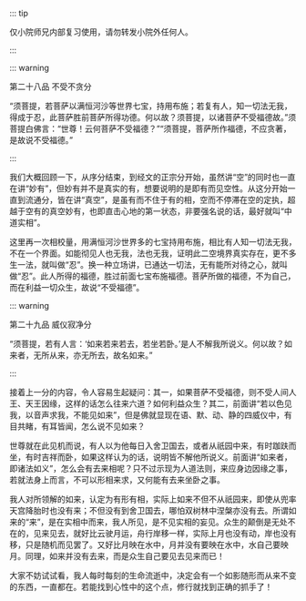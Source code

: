 ::: tip

仅小院师兄内部复习使用，请勿转发小院外任何人。

:::

::: warning

第二十八品 不受不贪分

 “须菩提，若菩萨以满恒河沙等世界七宝，持用布施；若复有人，知一切法无我，得成于忍，此菩萨胜前菩萨所得功德。何以故？须菩提，以诸菩萨不受福德故。”须菩提白佛言：“世尊！云何菩萨不受福德？”“须菩提，菩萨所作福德，不应贪著，是故说不受福德。”

:::

​          我们大概回顾一下，从序分结束，到经文的正宗分开始，虽然讲“空”的同时也一直在讲“妙有”，但妙有并不是真实的有，想要说明的是即有而见空性。从这分开始一直到流通分，皆在讲“真空”，是虽有而不住于有的相，空而不停滞在空的定执，超越于空有的真空妙有，也即直击心地的第一状态，非要强名说的话，最好就叫“中道实相”。         

​          这里再一次相校量，用满恒河沙世界多的七宝持用布施，相比有人知一切法无我，不在一个界面。如能彻见人也无我，法也无我，证明此二空境界真实存在，更不多生一法，就叫做“忍”。换一种立场讲，已通达一切法，无有能所对待之心，就叫做“忍”。此人所得的福德，胜过前面七宝布施福德。菩萨所做的福德，不为自己，而在利益一切众生，故说“不受福德”。 

::: warning

 第二十九品 威仪寂净分

 “须菩提，若有人言：‘如来若来若去，若坐若卧。’是人不解我所说义。何以故？如来者，无所从来，亦无所去，故名如来。”

:::

​          接着上一分的内容，令人容易生起疑问：其一，如果菩萨不受福德，则不受人间人王、天王因缘，这样的话怎么往来六道？如何利益众生？其二，前面讲“若以色见我，以音声求我，不能见如来”，但是佛就显现在语、默、动、静的四威仪中，有目共睹，有耳皆闻，怎么说不见如来？

​         世尊就在此见机而说，有人以为他每日入舍卫国去，或者从祇园中来，有时跏趺而坐，有时吉祥而卧，如果这样认为的话，说明皆不解他所说义。前面讲“如来者，即诸法如义”，怎么会有去来相呢？只不过示现为人道法则，来应身边因缘之事，若就法身上而言，不可以形相来求，又何能有去来坐卧之事。

​         我人对所领解的如来，认定为有形有相，实际上如来不但不从祇园来，即使从兜率天宫降胎时也没有来；不但没有到舍卫国去，哪怕双树林中涅槃亦没有去。所谓如来的“来”，是在实相中而来，我人所见，是不见实相的妄见。众生的颠倒是无处不在的，见来见去，就好比云驶月运，舟行岸移一样，实际上月也没有动，岸也没有移，只是随机而见罢了。又好比月映在水中，月并没有要映在水中，水自己要映月。同理，如来并没有去来，而是众生自己要见去见来而已！

​         大家不妨试试看，我人每时每刻的生命流逝中，决定会有一个如影随形而从来不变的东西，一直都在。若能找到心性中的这个点，修行就找到正确的抓手了！